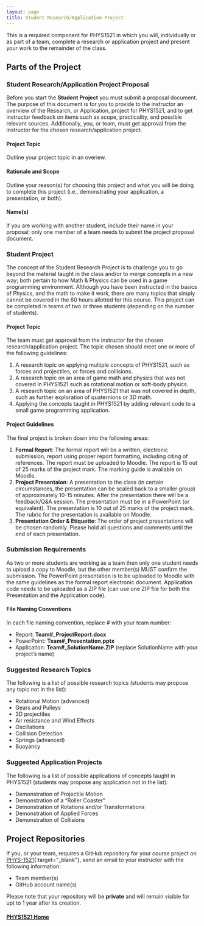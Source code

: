 ```yaml
---
layout: page
title: Student Research/Application Project
---
```

This is a required component for PHYS1521 in which you will, individually or as part of a team, complete a research or application project and present your work to the remainder of the class.

## Parts of the Project
### Student Research/Application Project Proposal
Before you start the **Student Project** you must submit a proposal document. The purpose of this document is for you to provide to the instructor an overview of the Research, or Application, project for PHYS1521, and to get instructor feedback on items such as scope, practicality, and possible relevant sources. Additionally, you, or team, must get approval from the instructor for the chosen research/application project.

#### Project Topic
Outline your project topic in an overiew.

#### Rationale and Scope
Outline your reason(s) for choosing this project and what you will be doing to complete this project (i.e., demonstrating your application, a presentation, or both).

#### Name(s)
If you are working with another student, include their name in your proposal; only one member of a team needs to submit the project proposal document.

### Student Project
The concept of the Student Research Project is to challenge you to go beyond the material taught in the class and/or to merge concepts in a new way; both pertain to how Math & Physics can be used in a game programming environment. Although you have been instructed in the basics of Physics, and the math to make it work, there are many topics that simply cannot be covered in the 60 hours allotted for this course. This project can be completed in teams of two or three students (depending on the number of students).

#### Project Topic
The team must get approval from the instructor for the chosen research/application project. The topic chosen should meet one or more of the following guidelines:
1.	A research topic on applying multiple concepts of PHYS1521, such as forces and projectiles, or forces and collisions.
2.	A research topic on an area of game math and physics that was not covered in PHYS1521 such as rotational motion or soft-body physics.
3.	A research topic on an area of PHYS1521 that was not covered in depth, such as further exploration of quaternions or 3D math.
4.	Applying the concepts taught in PHYS1521 by adding relevant code to a small game programming application.

#### Project Guidelines
The final project is broken down into the following areas:
1. **Formal Report**: The formal report will be a written, electronic submission, report using proper report formatting, including citing of references. The report must be uploaded to Moodle. The report is 15 out of 25 marks of the project mark. The marking guide is available on Moodle.
2. **Project Presentaion**: A presentation to the class (in certain circumstances, the presentation can be scaled back to a smaller group) of approximately 10-15 minutes. After the presentation there will be a feedback/Q&A session. The presentation must be in a PowerPoint (or equivalent). The presentation is 10 out of 25 marks of the project mark. The rubric for the presentation is available on Moodle.
3. **Presentation Order & Etiquette**: The order of project presentations will be chosen randomly. Please hold all questions and comments until the end of each presentation.

### Submission Requirements
As two or more students are working as a team then only one student needs to upload a copy to Moodle, but the other member(s) MUST confirm the submission. The PowerPoint presentation is to be uploaded to Moodle with the same guidelines as the formal report electronic document. Application code needs to be uploaded as a ZIP file (can use one ZIP file for both the Presentation and the Application code).

#### File Naming Conventions
In each file naming convention, replace # with your team number:
* Report: **Team#_ProjectReport.docx**
* PowerPoint: **Team#_Presentation.pptx**
* Application: **Team#_SolutionName.ZIP** (replace SolutionName with your project’s name)

### Suggested Research Topics
The following is a list of possible research topics (students may propose any topic not in the list):
* Rotational Motion (advanced)
* Gears and Pulleys
* 3D projectiles
* Air resistance and Wind Effects
* Oscillations
* Collision Detection
* Springs (advanced)
* Buoyancy

### Suggested Application Projects
The following is a list of possible applications of concepts taught in PHYS1521 (students may propose any application not in the list):
* Demonstration of Projectile Motion
* Demonstration of a “Roller Coaster”
* Demonstration of Rotations and/or Transformations
* Demonstration of Applied Forces
* Demonstration of Collisions

## Project Repositories
If you, or your team, requires a GitHub repository for your course project on [PHYS-1521](https://github.com/phys-1521){:target="_blank"}, send an email to your instructor with the following information:

* Team member(s)
* GitHub account name(s)

Please note that your repository will be **private** and will remain visible for upt to 1 year after its creation.

#### [PHYS1521 Home](../)